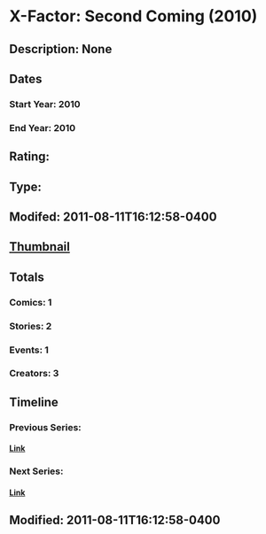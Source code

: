 # X-Factor: Second Coming (2010)
## Description: None
## Dates
### Start Year: 2010
### End Year: 2010
## Rating: 
## Type: 
## Modifed: 2011-08-11T16:12:58-0400
## [Thumbnail](http://i.annihil.us/u/prod/marvel/i/mg/5/c0/4cb608621d1f0.jpg)
## Totals
### Comics: 1
### Stories: 2
### Events: 1
### Creators: 3
## Timeline
### Previous Series: 
#### [Link]()
### Next Series: 
#### [Link]()
## Modified: 2011-08-11T16:12:58-0400